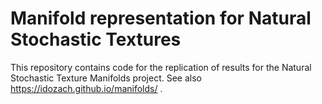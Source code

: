 # Manifold representation for Natural Stochastic Textures

This repository contains code for the replication of results for the Natural Stochastic Texture Manifolds project. 
See also https://idozach.github.io/manifolds/ .
